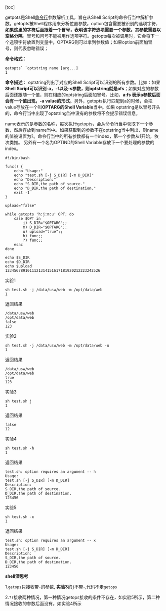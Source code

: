 [toc]

getpots是Shell[命令行](https://so.csdn.net/so/search?q=命令行&spm=1001.2101.3001.7020)参数解析工具，旨在从Shell Script的命令行当中解析参数。getopts被Shell程序用来分析位置参数，option包含需要被识别的选项字符，**如果这里的字符后面跟着一个冒号，表明该字符选项需要一个参数，其参数需要以空格分隔**。冒号和问号不能被用作选项字符。getopts每次被调用时，它会将下一个选项字符放置到变量中，OPTARG则可以拿到参数值；如果option前面加冒号，则代表忽略错误；

**命令格式：**

```shell
getopts` `optstring name [arg...]
1
```

**命令描述：**
optstring列出了对应的Shell Script可以识别的所有参数。比如：如果 **Shell Script可以识别-a，-f以及-s参数，则optstring就是afs**；如果对应的参数后面还跟随一个值，则在相应的optstring后面加冒号。比如，**a:fs 表示a参数后面会有一个值出现，-a value的形式**。另外，getopts执行匹配到a的时候，会把value存放在一个叫**OPTARG的Shell Variable**当中。如果 optstring是以冒号开头的，命令行当中出现了optstring当中没有的参数将不会提示错误信息。

name表示的是参数的名称，每次执行getopts，会从命令行当中获取下一个参数，然后存放到name当中。如果获取到的参数不在optstring当中列出，则name的值被设置为?。命令行当中的所有参数都有一个index，第一个参数从1开始，依次类推。 另外有一个名为OPTIND的Shell Variable存放下一个要处理的参数的index。

```shell
#!/bin/bash
 
func() {
    echo "Usage:"
    echo "test.sh [-j S_DIR] [-m D_DIR]"
    echo "Description:"
    echo "S_DIR,the path of source."
    echo "D_DIR,the path of destination."
    exit -1
}
 
upload="false"
 
while getopts 'h:j:m:u' OPT; do
    case $OPT in
        j) S_DIR="$OPTARG";;
        m) D_DIR="$OPTARG";;
        u) upload="true";;
        h) func;;
        ?) func;;
    esac
done
 
echo $S_DIR
echo $D_DIR
echo $upload
1234567891011121314151617181920212223242526
```

实验1

```shell
sh test.sh -j /data/usw/web -m /opt/data/web
1
```

返回结果

```shell
/data/usw/web
/opt/data/web
false
123
```

实验2

```shell
sh test.sh -j /data/usw/web -m /opt/data/web -u
1
```

返回结果

```shell
/data/usw/web
/opt/data/web
true
123
```

实验3

```shell
sh test.sh j
1
```

返回结果

```shell
false
12
```

实验4

```shell
sh test.sh -h
1
```

返回结果

```shell
test.sh: option requires an argument -- h
Usage:
test.sh [-j S_DIR] [-m D_DIR]
Description:
S_DIR,the path of source.
D_DIR,the path of destination.
123456
```

实验5

```shell
sh test.sh -x
1
```

返回结果

```shell
test.sh: option requires an argument -- x
Usage:
test.sh [-j S_DIR] [-m D_DIR]
Description:
S_DIR,the path of source.
D_DIR,the path of destination.
123456
```

**shell深思考**

1.`getops`只接收带`-`的参数, **实验3**的`j`不带`-`,代码不走`getops`

2.`?)`接收两种情况，第一种情况getops接收的条件不存在，如实验5所示，第二种情况接收的参数后面没有，如实验4所示